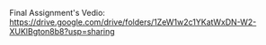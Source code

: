 Final Assignment's Vedio:
https://drive.google.com/drive/folders/1ZeW1w2c1YKatWxDN-W2-XUKlBgton8b8?usp=sharing